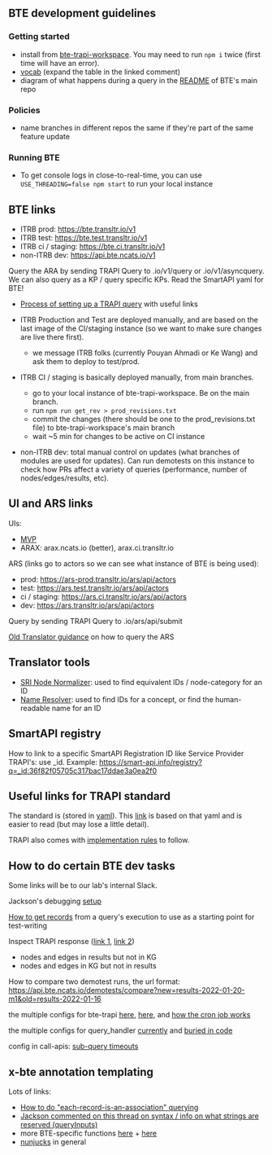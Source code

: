 ## BTE development guidelines

### Getting started
* install from [bte-trapi-workspace](https://github.com/biothings/bte-trapi-workspace#bte-trapi-workspace). You may need to run `npm i` twice (first time will have an error). 
* [vocab](https://github.com/biothings/BioThings_Explorer_TRAPI/issues/379#issuecomment-1068057622) (expand the table in the linked comment) 
* diagram of what happens during a query in the [README](https://github.com/biothings/BioThings_Explorer_TRAPI#trapi-api-implementation) of BTE's main repo

### Policies
* name branches in different repos the same if they're part of the same feature update

### Running BTE

* To get console logs in close-to-real-time, you can use `USE_THREADING=false npm start` to run your local instance

## BTE links

* ITRB prod: https://bte.transltr.io/v1
* ITRB test: https://bte.test.transltr.io/v1
* ITRB ci / staging: https://bte.ci.transltr.io/v1
* non-ITRB dev: https://api.bte.ncats.io/v1

Query the ARA by sending TRAPI Query to .io/v1/query or .io/v1/asyncquery. We can also query as a KP / query specific KPs. Read the SmartAPI yaml for BTE!
* [Process of setting up a TRAPI query](https://suwulab.slack.com/archives/CC218TEKC/p1644352727203369) with useful links 


* ITRB Production and Test are deployed manually, and are based on the last image of the CI/staging instance (so we want to make sure changes are live there first). 
    * we message ITRB folks (currently Pouyan Ahmadi or Ke Wang) and ask them to deploy to test/prod. 
* ITRB CI / staging is basically deployed manually, from main branches. 
    * go to your local instance of bte-trapi-workspace. Be on the main branch. 
    * run `npm run get_rev > prod_revisions.txt`
    * commit the changes (there should be one to the prod_revisions.txt file) to bte-trapi-workspace's main branch
    * wait ~5 min for changes to be active on CI instance
* non-ITRB dev: total manual control on updates (what branches of modules are used for updates). Can run demotests on this instance to check how PRs affect a variety of queries (performance, number of nodes/edges/results, etc). 

## UI and ARS links

UIs: 
* [MVP](http://transltr-bma-ui-dev.ncats.io)
* ARAX: arax.ncats.io (better), arax.ci.transltr.io

ARS (links go to actors so we can see what instance of BTE is being used):
* prod: https://ars-prod.transltr.io/ars/api/actors
* test: https://ars.test.transltr.io/ars/api/actors
* ci / staging: https://ars.ci.transltr.io/ars/api/actors
* dev: https://ars.transltr.io/ars/api/actors

Query by sending TRAPI Query to .io/ars/api/submit

[Old Translator guidance](https://docs.google.com/document/d/1_a4gE_lY-2oZTrdFMtaZ_pxqNgd-x_1ZYI7hRGfFjng/edit) on how to query the ARS

## Translator tools

* [SRI Node Normalizer](https://smart-api.info/ui/400f7c11028ff36f460af4ea85dc72f5): used to find equivalent IDs / node-category for an ID
* [Name Resolver](https://smart-api.info/ui/9995fed757acd034ef099dbb483c4c82): used to find IDs for a concept, or find the human-readable name for an ID

## SmartAPI registry

How to link to a specific SmartAPI Registration ID like Service Provider TRAPI's: use _id. Example: https://smart-api.info/registry?q=_id:36f82f05705c317bac17ddae3a0ea2f0 


## Useful links for TRAPI standard

The standard is (stored in [yaml](https://github.com/NCATSTranslator/ReasonerAPI/blob/master/TranslatorReasonerAPI.yaml)). This [link](https://github.com/NCATSTranslator/ReasonerAPI/blob/master/TranslatorReasonerAPI.yaml) is based on that yaml and is easier to read (but may lose a little detail).

TRAPI also comes with [implementation rules](https://github.com/NCATSTranslator/ReasonerAPI/blob/master/ImplementationRules.md) to follow. 


## How to do certain BTE dev tasks

Some links will be to our lab's internal Slack. 


Jackson's debugging [setup](https://suwulab.slack.com/archives/CC218TEKC/p1643226763127100)

[How to get records](https://suwulab.slack.com/archives/CC218TEKC/p1652302859447909) from a query's execution to use as a starting point for test-writing

Inspect TRAPI response ([link 1](https://github.com/biothings/BioThings_Explorer_TRAPI/issues/409#issuecomment-1041955701), [link 2](https://suwulab.slack.com/archives/CC218TEKC/p1644266456332279))
* nodes and edges in results but not in KG
* nodes and edges in KG but not in results

How to compare two demotest runs, the url format: https://api.bte.ncats.io/demotests/compare?new=results-2022-01-20-m1&old=results-2022-01-16 

the multiple configs for bte-trapi [here](https://github.com/biothings/BioThings_Explorer_TRAPI/tree/main/src/config), [here](https://github.com/biothings/BioThings_Explorer_TRAPI/blob/main/src/routes/v1/config.js), and [how the cron job works](https://github.com/biothings/BioThings_Explorer_TRAPI/blob/main/src/controllers/cron/update_local_smartapi.js)

the multiple configs for query_handler [currently](https://github.com/biothings/bte_trapi_query_graph_handler/blob/main/src/config.js) and [buried in code](https://github.com/biothings/BioThings_Explorer_TRAPI/issues/419#issuecomment-1063368241)

config in call-apis: [sub-query timeouts](https://github.com/biothings/call-apis.js/pull/53)

## x-bte annotation templating

Lots of links:
* [How to do "each-record-is-an-association" querying](https://suwulab.slack.com/archives/CC218TEKC/p1632532158233300?thread_ts=1632351568.187000&cid=CC218TEKC)
* [Jackson commented on this thread on syntax / info on what strings are reserved (queryInputs)](https://suwulab.slack.com/archives/CC218TEKC/p1631736378030300?thread_ts=1631051543.343300&cid=CC218TEKC)
* more BTE-specific functions [here](https://github.com/biothings/call-apis.js/pull/31) + [here](https://github.com/biothings/call-apis.js/pull/30)
* [nunjucks](https://mozilla.github.io/nunjucks/templating.html) in general
